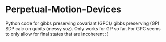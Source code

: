 # Perpetual-Motion-Devices
Python code for gibbs preserving covariant (GPC)/ gibbs preserving (GP) SDP calc on qubits (messy soz). Only works for GP so far. For GPC seems to only allow for final states that are incoherent :(
